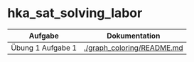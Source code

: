 # hka_sat_solving_labor

| Aufgabe | Dokumentation |
| --- | --- |
| Übung 1 Aufgabe 1 | [./graph_coloring/README.md](./graph_coloring/README.md) |
